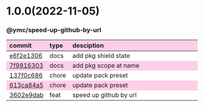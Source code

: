 
<style>
table{display:table;width:100%;}
table th:nth-of-type(1),table th:nth-of-type(2){width:12%;}
tr:nth-child(2n){background-color:#fdcee8;}
tr:nth-child(2n-1){background-color:white;}
th{background-color:#fdcee8;}
</style>


<a name="1.0.0"></a>
# 1.0.0(2022-11-05)
### @ymc/speed-up-github-by-url

<div align="center" style="margin-left: auto;margin-right: auto;background:white;">

commit|type|desciption
:----|:----|:----
[e6f2e1306](https://github.com/ymc-github/js-idea/commit/4e6f2e13068d23dbdec05e4e011432c991f3fbe6)|docs|add pkg shield state
[7f9816303](https://github.com/ymc-github/js-idea/commit/17f9816303affed7df6cf9d56cf31f4ee2c7cbd5)|docs|add pkg scope at name
[137f0c686](https://github.com/ymc-github/js-idea/commit/d137f0c6863a52973b7ff4a395cf292e7842d82b)|chore|update pack preset
[613ca84a5](https://github.com/ymc-github/js-idea/commit/d613ca84a5e43a6242b6702902f9598f10c33c7b)|chore|update pack preset
[3602e9dab](https://github.com/ymc-github/js-idea/commit/f3602e9daba01cfb5be5d392dfee20d4c18d2b75)|feat|speed up github by url

</div>